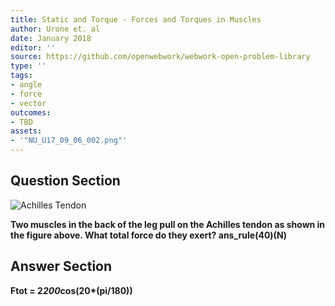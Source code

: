 ```yaml
---
title: Static and Torque - Forces and Torques in Muscles
author: Urone et. al
date: January 2018
editor: ''
source: https://github.com/openwebwork/webwork-open-problem-library
type: ''
tags:
- angle
- force
- vector
outcomes:
- TBD
assets:
- '"NU_U17_09_06_002.png"'
---
```


## Question Section 

![Achilles Tendon]("NU_U17_09_06_002.png")

<b>
Two muscles in the back of the leg pull on the Achilles tendon as shown in the figure above. What total force do they exert?
ans_rule(40)(N)



## Answer Section

Ftot = 2*200*cos(20*(pi/180))